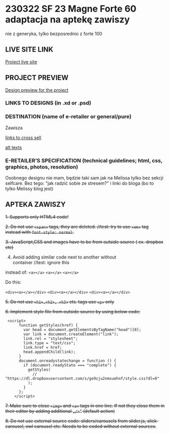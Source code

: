 # 230322 SF 23 Magne Forte 60 adaptacja na aptekę zawiszy
nie z generyka, tylko bezposrednio z forte 100
## LIVE SITE LINK 
<!-- please enter link to site preview here -->
[Project live site](https://estorelabs.github.io/RC---230322-SF-23-Magne-Forte-100-GENERIC/)
## PROJECT PREVIEW
[Design preview for the project](./link)


### LINKS TO DESIGNS (in .xd or .psd)
<!-- please enter link to preview designs -->


### DESTINATION (name of e-retailer or general/pure)
Zawisza

[links to cross sell](https://docs.google.com/document/d/1mfaIbPRtbNhA-xgUddpkidL6_3wa9NOtg2awamXUlXo/edit)

[alt texts](https://docs.google.com/spreadsheets/d/13svejf7RQVbeOfPec-SE1x5KmX_7K80Q/edit#gid=213550958)

### E-RETAILER’S SPECIFICATION (technical guidelines; html, css, graphics, photos, resolution)
<!-- please enter any additional comments important for the project -->
Osobnego designu nie mam, będzie taki sam jak na Melissa tylko bez sekcji selfcare. Bez tego:
"jak radzić sobie ze stresem?" i linki do bloga (bo to tylko Melissy blog jest)

## APTEKA ZAWISZY

~~1. Supports only HTML4 code!~~

~~2. Do not use `<span>` tags, they are deleted. //test: try to use `<em>` tag instead with `font-style: normal`.~~

~~3. JavaScript,CSS and  images have to be from outside source ( ex. dropbox etc)~~

4. Avoid adding similar code next to another without <div> container
//test: ignore this

instead of:
`<a></a>`
`<a></a>`
`<a></a>`

Do this:

`<div><a></a></div>`
`<div><a></a></div>`
`<div><a></a></div>`

~~5. Do not use `<h1>,<h2>, <h3>` ets. tags   use `<p>` only~~

~~6. Implement style file from outside source by using below code:~~
```
 <script>
      function getStyles(href) {
        var head = document.getElementsByTagName("head")[0];
        var link = document.createElement("link");
        link.rel = "stylesheet";
        link.type = "text/css";
        link.href = href;
        head.appendChild(link);
      }
      document.onreadystatechange = function () {
        if (document.readyState === "complete") {
          getStyles(
            // "https://dl.dropboxusercontent.com/s/ge9zju2nmxuehnf/style.css?dl=0"
          );
        }
      };
    </script>
```
  ~~7. Make sure to close `<img>` and `<a>` tags in one line. If not they close them in their editor by adding additional `„/>”` (default action)~~
  
  ~~8. Do not use external source code: sliders/carousels from slider.js, slick-carousel, owl carousel etc. Needs to be coded without external sources.~~
